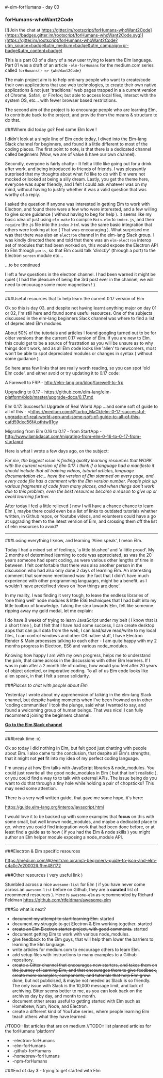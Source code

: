 #-elm-forHumans - day 03
### forHumans-whoWant2Code

[![Join the chat at https://gitter.im/rootscript/forHumans-whoWant2Code](https://badges.gitter.im/rootscript/forHumans-whoWant2Code.svg)](https://gitter.im/rootscript/forHumans-whoWant2Code?utm_source=badge&utm_medium=badge&utm_campaign=pr-badge&utm_content=badge)

This is a part 03 of a diary of a new user trying to learn the Elm language.  Part 01 was a draft of an article `-elm-forHumans` for the medium.com series called `forHumans() => {whoWant2Code}`

The main project aim is to help ordinary people who want to create/code their own applications that use web technologies, to create their own native applications & not just 'traditional' web pages trapped in a a current version of Chrome, Safari, or Firefox; but able to access local files, interact with the system OS, etc... with fewer browser based restrictions.

The second aim of the project is to encourage people who are learning Elm, to contribute back to the project, and provide them the means & structure to do that.

###Where did today go? Feel some Elm love !

I didn't look at a single line of Elm code today, I dived into the Elm-lang Slack channel for beginners, and found it a little different to most of the coding places.  The first point to note, is that there is a dedicated channel called beginners (Wow, we are of value & have our own channel).  

Secondly, everyone is fairly chatty - It felt a little like going out for a drink after work, and being introduced to friends of friends.  I was pleasantly surprised that my thoughts about what I'd like to do with Elm were not mocked or looked at being a silly dream.  Lastly, you get the theme here, everyone was super friendly, and I felt I could ask whatever was on my mind, without having to justify whether it was a valid question that was worthy of a reply.

I asked the question if anyone was interested in getting Elm to work with Electron, and found there were a few who were interested, and a few willing to give some guidance ( without having to beg for help ).  It seems like my basic idea of just using `elm-make` to compile `Main.elm` to `index.js`, and then `require` the .js file into the `index.html` was the same basic integration that others were looking at too ( That was encouraging ).
What surprised me was that there was also an `electron` channel in the elm-lang Slack group.  I was kindly directed there and told that there was an `elm-electron` interop set of modules that had been worked on, this would expose the Electron API to Elm through `ports`, so that Elm could talk '*directly*' (through a port) to the Electron `screen` module etc...

...to be continued

I left a few questions in the electron channel.  I had been warned it might be quiet ( I had the pleasure of being the 3rd post ever in the channel, we will need to encourage some more magnetism ! )

---

###Useful resources that to help learn the current 0.17 version of Elm

Ok so this is day 03, and despite not having learnt anything major on day 01 or 02, I'm still here and found some useful resources.  One of the subjects discussed in the elm-lang beginners Slack channel was where to find a list of depreciated Elm modules.

About 50% of the tutorials and articles I found googling turned out to be for older versions than the current 0.17 version of Elm.  If you are new to Elm, this could get to be a source of frustration as you will be unsure as to why things don't work, and as all Elm code looks like 'alien' to newcomers, most won't be able to spot depreciated modules or changes in syntax ( without some guidance ).

So here area few links that are really worth reading, so you can spot 'old Elm code', and either avoid or try updating it to 0.17 code:

A Farewell to FRP - <http://elm-lang.org/blog/farewell-to-frp>

Upgrading to 0.17 - <https://github.com/elm-lang/elm-platform/blob/master/upgrade-docs/0.17.md>

Elm 0.17: Successful Upgrade of Real World App …and some soft of guide to all of this - <https://medium.com/@turbo_MaCk/elm-0-17-successful-upgrade-of-real-world-app-and-some-soft-of-guide-to-all-of-this-cafd59dec56f#.pthtw81gy

Migrating from Elm 0.16 to 0.17 - from StartApp - <http://www.lambdacat.com/migrating-from-elm-0-16-to-0-17-from-startapp/>

Here is what I wrote a few days ago, on the subject:

*For me, the biggest issue is finding quality learning resources that WORK with the current version of Elm 0.17. I think if a language had a manifesto it should include that all training videos, tutorial articles, language documentation etc... have the version of Elm stamped on every page, and every code file has a comment with the Elm version number. People pick up various fragments of code from many places, and when things don't work due to this problem, even the best resources become a reason to give up or avoid learning further.*

After today I feel a little relieved ( now I will have a chance chance to learn Elm ), maybe there could even be a list of links to outdated tutorials whether written, in Github repos, or Youtube videos, and volunteers could have a go at upgrading them to the latest version of Elm, and crossing them off the list of elm resources to avoid?

---

###Losing everything I know, and learning 'Alien speak', I mean Elm.

Today I had a mixed set of feelings, 'a little blushed' and 'a little proud'.  My 2 months of determined learning to code was appreciated, as was the 20 years someone had spent coding, as were various other lengths of time in between.  I felt comfortable that there was also another person in the discussion who had also only done 2 days of learning Elm.  An interesting comment that someone mentioned was: the fact that I didn't have much experience with other programming languages, might be a benefit, as I wouldn't have predefined views on 'how things are done'.

In my reality, I was finding it very tough, to leave the endless libraries of 'one thing well' node modules & little ES6 techniques that I had built into my little toolbox of knowledge.  Taking the step towards Elm, felt like someone ripping away my gold medal, let me explain:

I do have 8 weeks of trying to learn JavaScript under my belt ( I know that is a short time ), but I felt that I have had some success, I can create desktop apps that can pull data from the web, I can load/save read/write to my local files, I can control windows and other OS native stuff, I have Electron Render & Main processes talking to each other - I am quite happy with my 2 months progress in Electron, ES6 and various node_modules.

Knowing how happy I am with my own progress, helps me to understand the pain, that came across in the discussions with other Elm learners.  If I was in pain after a 2 month life of coding, how would you feel after 20 years of object oriented, or imperative coding.  To all of us Elm code looks like alien speak, in that I felt a sense solidarity.

###*Places to chat with people about Elm*

Yesterday I wrote about my apprehension of talking in the elm-lang Slack channel, but despite having moments when I've been frowned on in other 'coding communities' I took the plunge, said what I wanted to say, and found a welcoming group of human beings.  That was nice!  I can fully recommend joining the beginners channel:

[**Go to the Elm Slack channel**](http://elmlang.herokuapp.com/)

---

###break time :o)

Ok so today I did nothing in Elm, but felt good just chatting with people about Elm.  I also came to the conclusion, that despite all Elm's strengths, that it might not **yet** fit into my idea of my perfect coding language.

I'm uneasy at how Elm talks with JavaScript libraries & node_modules.  You could just rewrite all the good node_modules in Elm ( but that isn't realistic ), or you could find a way to to talk with external APIs.  The issue being do you want to do that through a tiny hole while holding a pair of chopsticks?  This may need some attention.

There is a very well written guide, that gave me some hope, it's here:

<https://guide.elm-lang.org/interop/javascript.html>

I would love it to be backed up with some examples that **focus** on this with some small, but well known node_modules, and maybe a dedicated place to go, where you could find integration work that had been done before, or at least find a guide as to how ( if you had the Elm & node skills ) you might author an Elm helper module exposing a node_module API.

---

###Electron & Elm specific resources

<https://medium.com/@zenitram.oiram/a-beginners-guide-to-json-and-elm-c4a0c7e20002#.fhm48t172>

###Other resources ( very useful link )

Stumbled across a nice `awesome-list` for Elm ( if you have never come across an `awesome-list` before on Github, they are a **curated**  list of recommend resources ). Here is `awesome-elm` as recommended by Richard Feldman <https://github.com/rtfeldman/awesome-elm>

###So what is next?
* ~~document my attempt to start learning Elm.~~ started
* ~~document my struggle to get Electron & Elm working together.~~ started
* ~~create an Elm Electron starter project, with good comments.~~ started
* document getting Elm to work with various node_modules.
* give feedback to the Elm guys, that will help them lower the barriers to learning the Elm language.
* write articles for medium.com to encourage others to learn Elm.
* add setup files with instructions to many examples to a Github repository.
* ~~create a Gitter channel that encourages new starters, and takes them on the journey of learning Elm, and  that encourages them to give feedback, create more examples, components, and tutorials that help Elm grow.~~ done, but not publicised, & maybe not needed as Slack is so friendly.  The only issue with Slack is the 10,000 message limit, and lack of archiving.  Bitter seems better to me, as you can look back on the archives day by day, and month to month.
* document other areas useful to getting started with Elm such as Homebrew, Npm, Node, and Electron.
* create a different kind of YouTube series, where people learning Elm teach others what they have learned.

//TODO:: list articles that are on medium
//TODO:: list planned articles for the forHumans 'platform'

* -electron-forHumans
* -elm-forHumans
* -github-forHumans
* -homebrew-forHumans
* -npm-forHumans
 
###End of day 3 - trying to get started with Elm